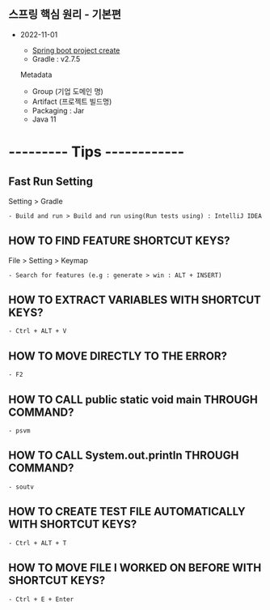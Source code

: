 ## 스프링 핵심 원리 - 기본편

* 2022-11-01

    + [Spring boot project create](https://start.spring.io)
    + Gradle : v2.7.5

    Metadata
    + Group (기업 도메인 명)
    + Artifact (프로젝트 빌드명)
    + Packaging : Jar
    + Java 11 

# --------- Tips ------------
## Fast Run Setting
Setting > Gradle

    - Build and run > Build and run using(Run tests using) : IntelliJ IDEA 

## HOW TO FIND FEATURE SHORTCUT KEYS?
File > Setting > Keymap

    - Search for features (e.g : generate > win : ALT + INSERT)

## HOW TO EXTRACT VARIABLES WITH SHORTCUT KEYS?
    - Ctrl + ALT + V

## HOW TO MOVE DIRECTLY TO THE ERROR? 
    - F2

## HOW TO CALL public static void main THROUGH COMMAND?
    - psvm

## HOW TO CALL System.out.println THROUGH COMMAND?
    - soutv

## HOW TO CREATE TEST FILE AUTOMATICALLY WITH SHORTCUT KEYS?
    - Ctrl + ALT + T

## HOW TO MOVE FILE I WORKED ON BEFORE WITH SHORTCUT KEYS?
    - Ctrl + E + Enter
